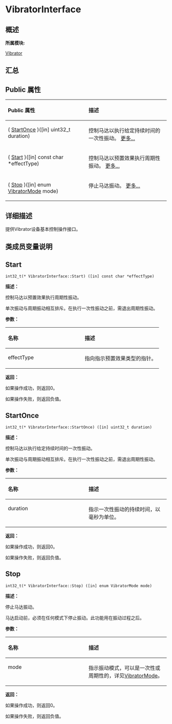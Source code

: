 # VibratorInterface<a name="ZH-CN_TOPIC_0000001343120377"></a>

## **概述**<a name="section381545287083932"></a>

**所属模块:**

[Vibrator](_vibrator.md)

## **汇总**<a name="section580641793083932"></a>

## Public 属性<a name="pub-attribs"></a>

<a name="table99888158083932"></a>
<table><thead align="left"><tr id="row121089406083932"><th class="cellrowborder" valign="top" width="50%" id="mcps1.1.3.1.1"><p id="p1437598861083932"><a name="p1437598861083932"></a><a name="p1437598861083932"></a>Public 属性</p>
</th>
<th class="cellrowborder" valign="top" width="50%" id="mcps1.1.3.1.2"><p id="p1727160057083932"><a name="p1727160057083932"></a><a name="p1727160057083932"></a>描述</p>
</th>
</tr>
</thead>
<tbody><tr id="row970711560083932"><td class="cellrowborder" valign="top" width="50%" headers="mcps1.1.3.1.1 "><p id="p1667305637083932"><a name="p1667305637083932"></a><a name="p1667305637083932"></a>( <a href="_vibrator_interface.md#a877bdc8efbb78ee69ed845f7abe4ae94">StartOnce</a> )([in] uint32_t duration)</p>
</td>
<td class="cellrowborder" valign="top" width="50%" headers="mcps1.1.3.1.2 "><p id="p728628818083932"><a name="p728628818083932"></a><a name="p728628818083932"></a>控制马达以执行给定持续时间的一次性振动。 <a href="_vibrator_interface.md#a877bdc8efbb78ee69ed845f7abe4ae94">更多...</a></p>
</td>
</tr>
<tr id="row563117959083932"><td class="cellrowborder" valign="top" width="50%" headers="mcps1.1.3.1.1 "><p id="p415745690083932"><a name="p415745690083932"></a><a name="p415745690083932"></a>( <a href="_vibrator_interface.md#a6a76422b3b3ef1d44fb39a2309aec311">Start</a> )([in] const char *effectType)</p>
</td>
<td class="cellrowborder" valign="top" width="50%" headers="mcps1.1.3.1.2 "><p id="p477539458083932"><a name="p477539458083932"></a><a name="p477539458083932"></a>控制马达以预置效果执行周期性振动。 <a href="_vibrator_interface.md#a6a76422b3b3ef1d44fb39a2309aec311">更多...</a></p>
</td>
</tr>
<tr id="row623036666083932"><td class="cellrowborder" valign="top" width="50%" headers="mcps1.1.3.1.1 "><p id="p2086987059083932"><a name="p2086987059083932"></a><a name="p2086987059083932"></a>( <a href="_vibrator_interface.md#a33ac464ed7c29a7e2bad855683e7af2e">Stop</a> )([in] enum <a href="_vibrator.md#gadbbc422555ccc89c4d9cf80f5175af2f">VibratorMode</a> mode)</p>
</td>
<td class="cellrowborder" valign="top" width="50%" headers="mcps1.1.3.1.2 "><p id="p2090585445083932"><a name="p2090585445083932"></a><a name="p2090585445083932"></a>停止马达振动。 <a href="_vibrator_interface.md#a33ac464ed7c29a7e2bad855683e7af2e">更多...</a></p>
</td>
</tr>
</tbody>
</table>

## **详细描述**<a name="section187222013144617"></a>

提供Vibrator设备基本控制操作接口。

## **类成员变量说明**<a name="section1260559321083932"></a>

## Start<a name="a6a76422b3b3ef1d44fb39a2309aec311"></a>

```
int32_t(* VibratorInterface::Start) ([in] const char *effectType)
```

**描述：**

控制马达以预置效果执行周期性振动。

单次振动与周期振动相互排斥。在执行一次性振动之前，需退出周期性振动。

**参数：**

<a name="table1174185332083932"></a>
<table><thead align="left"><tr id="row2039373401083932"><th class="cellrowborder" valign="top" width="50%" id="mcps1.1.3.1.1"><p id="p1219762527083932"><a name="p1219762527083932"></a><a name="p1219762527083932"></a>名称</p>
</th>
<th class="cellrowborder" valign="top" width="50%" id="mcps1.1.3.1.2"><p id="p1141567620083932"><a name="p1141567620083932"></a><a name="p1141567620083932"></a>描述</p>
</th>
</tr>
</thead>
<tbody><tr id="row416570715083932"><td class="cellrowborder" valign="top" width="50%" headers="mcps1.1.3.1.1 "><p id="entry197722133083932p0"><a name="entry197722133083932p0"></a><a name="entry197722133083932p0"></a>effectType</p>
</td>
<td class="cellrowborder" valign="top" width="50%" headers="mcps1.1.3.1.2 "><p id="entry1409906799083932p0"><a name="entry1409906799083932p0"></a><a name="entry1409906799083932p0"></a>指向指示预置效果类型的指针。</p>
</td>
</tr>
</tbody>
</table>

**返回：**

如果操作成功，则返回0。

如果操作失败，则返回负值。

## StartOnce<a name="a877bdc8efbb78ee69ed845f7abe4ae94"></a>

```
int32_t(* VibratorInterface::StartOnce) ([in] uint32_t duration)
```

**描述：**

控制马达以执行给定持续时间的一次性振动。

单次振动与周期振动相互排斥。在执行一次性振动之前，需退出周期性振动。

**参数：**

<a name="table1010470015083932"></a>
<table><thead align="left"><tr id="row1442992669083932"><th class="cellrowborder" valign="top" width="50%" id="mcps1.1.3.1.1"><p id="p177493849083932"><a name="p177493849083932"></a><a name="p177493849083932"></a>名称</p>
</th>
<th class="cellrowborder" valign="top" width="50%" id="mcps1.1.3.1.2"><p id="p258375750083932"><a name="p258375750083932"></a><a name="p258375750083932"></a>描述</p>
</th>
</tr>
</thead>
<tbody><tr id="row1383478791083932"><td class="cellrowborder" valign="top" width="50%" headers="mcps1.1.3.1.1 "><p id="entry1772742847083932p0"><a name="entry1772742847083932p0"></a><a name="entry1772742847083932p0"></a>duration</p>
</td>
<td class="cellrowborder" valign="top" width="50%" headers="mcps1.1.3.1.2 "><p id="entry778215294083932p0"><a name="entry778215294083932p0"></a><a name="entry778215294083932p0"></a>指示一次性振动的持续时间，以毫秒为单位。</p>
</td>
</tr>
</tbody>
</table>

**返回：**

如果操作成功，则返回0。

如果操作失败，则返回负值。

## Stop<a name="a33ac464ed7c29a7e2bad855683e7af2e"></a>

```
int32_t(* VibratorInterface::Stop) ([in] enum VibratorMode mode)
```

**描述：**

停止马达振动。

马达启动前，必须在任何模式下停止振动。此功能用在振动过程之后。

**参数：**

<a name="table1913005889083932"></a>
<table><thead align="left"><tr id="row1376814794083932"><th class="cellrowborder" valign="top" width="50%" id="mcps1.1.3.1.1"><p id="p554090892083932"><a name="p554090892083932"></a><a name="p554090892083932"></a>名称</p>
</th>
<th class="cellrowborder" valign="top" width="50%" id="mcps1.1.3.1.2"><p id="p1749304227083932"><a name="p1749304227083932"></a><a name="p1749304227083932"></a>描述</p>
</th>
</tr>
</thead>
<tbody><tr id="row777063611083932"><td class="cellrowborder" valign="top" width="50%" headers="mcps1.1.3.1.1 "><p id="entry1682054025083932p0"><a name="entry1682054025083932p0"></a><a name="entry1682054025083932p0"></a>mode</p>
</td>
<td class="cellrowborder" valign="top" width="50%" headers="mcps1.1.3.1.2 "><p id="entry1213781046083932p0"><a name="entry1213781046083932p0"></a><a name="entry1213781046083932p0"></a>指示振动模式，可以是一次性或周期性的，详见<a href="_vibrator.md#gadbbc422555ccc89c4d9cf80f5175af2f">VibratorMode</a>。</p>
</td>
</tr>
</tbody>
</table>

**返回：**

如果操作成功，则返回0。

如果操作失败，则返回负值。

